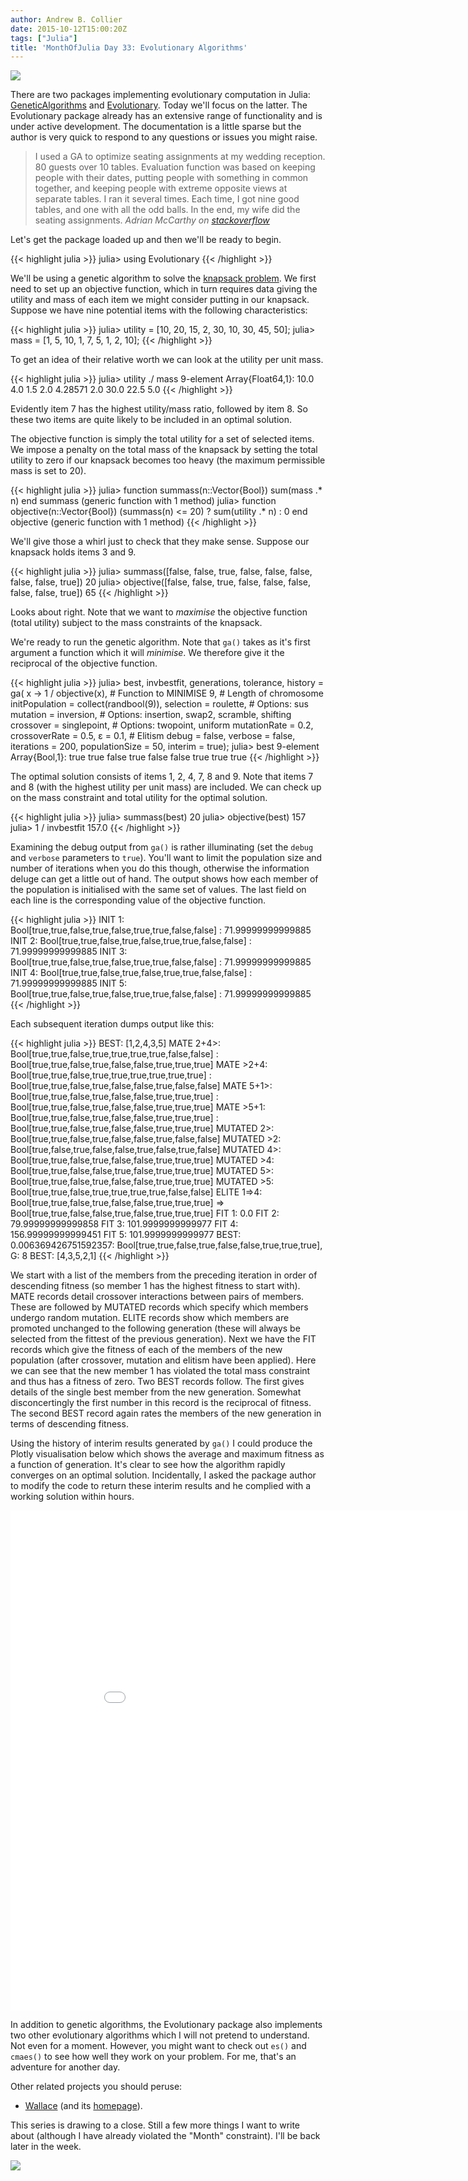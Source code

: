 ```yaml
---
author: Andrew B. Collier
date: 2015-10-12T15:00:20Z
tags: ["Julia"]
title: 'MonthOfJulia Day 33: Evolutionary Algorithms'
---
```


<!--more-->

<img src="/img/2015/09/Julia-Logo-Evolutionary.png">

There are two packages implementing evolutionary computation in Julia: [GeneticAlgorithms](https://github.com/forio/GeneticAlgorithms.jl) and [Evolutionary](https://github.com/wildart/Evolutionary.jl). Today we'll focus on the latter. The Evolutionary package already has an extensive range of functionality and is under active development. The documentation is a little sparse but the author is very quick to respond to any questions or issues you might raise.

<blockquote>
I used a GA to optimize seating assignments at my wedding reception. 80 guests over 10 tables. Evaluation function was based on keeping people with their dates, putting people with something in common together, and keeping people with extreme opposite views at separate tables. I ran it several times. Each time, I got nine good tables, and one with all the odd balls. In the end, my wife did the seating assignments.
<cite>Adrian McCarthy on <a href="http://stackoverflow.com/">stackoverflow</a></cite> 
</blockquote>

Let's get the package loaded up and then we'll be ready to begin.

{{< highlight julia >}}
julia> using Evolutionary
{{< /highlight >}}

We'll be using a genetic algorithm to solve the [knapsack problem](https://en.wikipedia.org/wiki/Knapsack_problem). We first need to set up an objective function, which in turn requires data giving the utility and mass of each item we might consider putting in our knapsack. Suppose we have nine potential items with the following characteristics:

{{< highlight julia >}}
julia> utility = [10, 20, 15, 2, 30, 10, 30, 45, 50];
julia> mass = [1, 5, 10, 1, 7, 5, 1, 2, 10];
{{< /highlight >}}

To get an idea of their relative worth we can look at the utility per unit mass.

{{< highlight julia >}}
julia> utility ./ mass
9-element Array{Float64,1}:
 10.0
  4.0
  1.5
  2.0
  4.28571
  2.0
 30.0
 22.5
  5.0
{{< /highlight >}}

Evidently item 7 has the highest utility/mass ratio, followed by item 8. So these two items are quite likely to be included in an optimal solution.

The objective function is simply the total utility for a set of selected items. We impose a penalty on the total mass of the knapsack by setting the total utility to zero if our knapsack becomes too heavy (the maximum permissible mass is set to 20).

{{< highlight julia >}}
julia> function summass(n::Vector{Bool})
          sum(mass .* n)
        end
summass (generic function with 1 method)
julia> function objective(n::Vector{Bool})
          (summass(n) <= 20) ? sum(utility .* n) : 0
        end
objective (generic function with 1 method)
{{< /highlight >}}

We'll give those a whirl just to check that they make sense. Suppose our knapsack holds items 3 and 9.

{{< highlight julia >}}
julia> summass([false, false, true, false, false, false, false, false, true])
20
julia> objective([false, false, true, false, false, false, false, false, true])
65
{{< /highlight >}}

Looks about right. Note that we want to _maximise_ the objective function (total utility) subject to the mass constraints of the knapsack.

We're ready to run the genetic algorithm. Note that `ga()` takes as it's first argument a function which it will _minimise_. We therefore give it the reciprocal of the objective function.

{{< highlight julia >}}
julia> best, invbestfit, generations, tolerance, history = ga(
           x -> 1 / objective(x),                 # Function to MINIMISE
           9, # Length of chromosome
           initPopulation = collect(randbool(9)),
           selection = roulette,                  # Options: sus
           mutation = inversion,                  # Options: insertion, swap2, scramble, shifting
           crossover = singlepoint,               # Options: twopoint, uniform
           mutationRate = 0.2,
           crossoverRate = 0.5,
           ɛ = 0.1, # Elitism
           debug = false,
           verbose = false,
           iterations = 200,
           populationSize = 50,
           interim = true);
julia> best
9-element Array{Bool,1}:
  true
  true
  false
  true
  false
  false
  true
  true
  true
{{< /highlight >}}

The optimal solution consists of items 1, 2, 4, 7, 8 and 9. Note that items 7 and 8 (with the highest utility per unit mass) are included. We can check up on the mass constraint and total utility for the optimal solution.

{{< highlight julia >}}
julia> summass(best)
20
julia> objective(best)
157
julia> 1 / invbestfit
157.0
{{< /highlight >}}

Examining the debug output from `ga()` is rather illuminating (set the `debug` and `verbose` parameters to `true`). You'll want to limit the population size and number of iterations when you do this though, otherwise the information deluge can get a little out of hand. The output shows how each member of the population is initialised with the same set of values. The last field on each line is the corresponding value of the objective function.

{{< highlight julia >}}
INIT 1: Bool[true,true,false,true,false,true,true,false,false] : 71.99999999999885
INIT 2: Bool[true,true,false,true,false,true,true,false,false] : 71.99999999999885
INIT 3: Bool[true,true,false,true,false,true,true,false,false] : 71.99999999999885
INIT 4: Bool[true,true,false,true,false,true,true,false,false] : 71.99999999999885
INIT 5: Bool[true,true,false,true,false,true,true,false,false] : 71.99999999999885
{{< /highlight >}}

Each subsequent iteration dumps output like this:

{{< highlight julia >}}
BEST: [1,2,4,3,5]
MATE 2+4>: Bool[true,true,false,true,true,true,true,false,false] : Bool[true,true,false,true,false,false,true,true,true]
MATE >2+4: Bool[true,true,false,true,true,true,true,true,true] : Bool[true,true,false,true,false,false,true,false,false]
MATE 5+1>: Bool[true,true,false,true,false,false,true,true,true] : Bool[true,true,false,true,false,false,true,true,true]
MATE >5+1: Bool[true,true,false,true,false,false,true,true,true] : Bool[true,true,false,true,false,false,true,true,true]
MUTATED 2>: Bool[true,true,false,true,false,false,true,false,false]
MUTATED >2: Bool[true,false,true,false,false,true,false,true,false]
MUTATED 4>: Bool[true,true,false,true,false,false,true,true,true]
MUTATED >4: Bool[true,true,false,false,true,false,true,true,true]
MUTATED 5>: Bool[true,true,false,true,false,false,true,true,true]
MUTATED >5: Bool[true,true,false,true,true,true,true,false,false]
ELITE 1=>4: Bool[true,true,false,true,false,false,true,true,true] => Bool[true,true,false,false,true,false,true,true,true]
FIT 1: 0.0
FIT 2: 79.99999999999858
FIT 3: 101.9999999999977
FIT 4: 156.99999999999451
FIT 5: 101.9999999999977
BEST: 0.006369426751592357: Bool[true,true,false,true,false,false,true,true,true], G: 8
BEST: [4,3,5,2,1]
{{< /highlight >}}

We start with a list of the members from the preceding iteration in order of descending fitness (so member 1 has the highest fitness to start with). MATE records detail crossover interactions between pairs of members. These are followed by MUTATED records which specify which members undergo random mutation. ELITE records show which members are promoted unchanged to the following generation (these will always be selected from the fittest of the previous generation). Next we have the FIT records which give the fitness of each of the members of the new population (after crossover, mutation and elitism have been applied). Here we can see that the new member 1 has violated the total mass constraint and thus has a fitness of zero. Two BEST records follow. The first gives details of the single best member from the new generation. Somewhat disconcertingly the first number in this record is the reciprocal of fitness. The second BEST record again rates the members of the new generation in terms of descending fitness.

Using the history of interim results generated by `ga()` I could produce the Plotly visualisation below which shows the average and maximum fitness as a function of generation. It's clear to see how the algorithm rapidly converges on an optimal solution. Incidentally, I asked the package author to modify the code to return these interim results and he complied with a working solution within hours.

<iframe width="900" height="800" frameborder="0" scrolling="no" src="//plot.ly/~collierab/110.embed"></iframe>

In addition to genetic algorithms, the Evolutionary package also implements two other evolutionary algorithms which I will not pretend to understand. Not even for a moment. However, you might want to check out `es()` and `cmaes()` to see how well they work on your problem. For me, that's an adventure for another day.

Other related projects you should peruse:

* [Wallace](https://github.com/ChrisTimperley/Wallace.jl) (and its [homepage](http://www.christimperley.co.uk/Wallace.jl/)).

This series is drawing to a close. Still a few more things I want to write about (although I have already violated the "Month" constraint). I'll be back later in the week.

<a href="http://www.explainxkcd.com/wiki/index.php/399:_Travelling_Salesman_Problem"><img src="http://imgs.xkcd.com/comics/travelling_salesman_problem.png" /></img></a>
